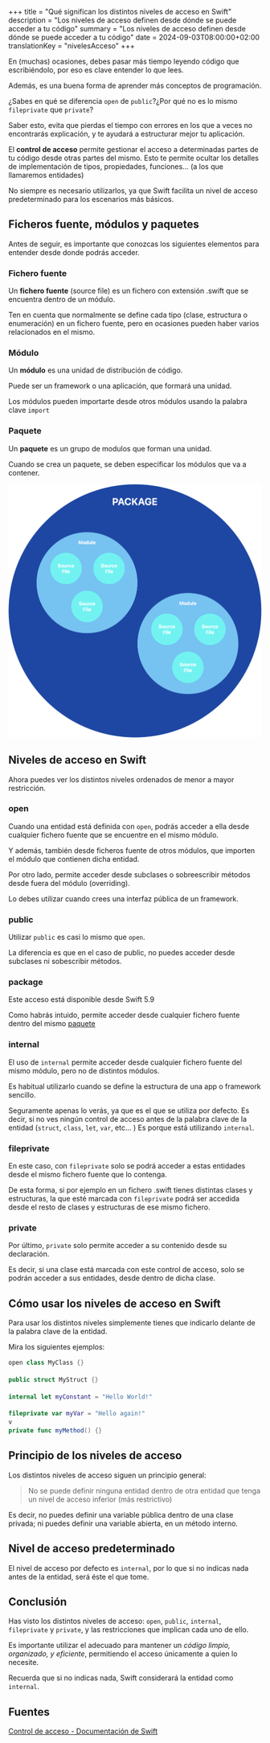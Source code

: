 +++
title = "Qué significan los distintos niveles de acceso en Swift"
description = "Los niveles de acceso definen desde dónde se puede acceder a tu código"
summary = "Los niveles de acceso definen desde dónde se puede acceder a tu código"
date = 2024-09-03T08:00:00+02:00
translationKey = "nivelesAcceso"
+++

En (muchas) ocasiones, debes pasar más tiempo leyendo código que escribiéndolo, por eso es clave entender lo que lees. 

Además, es una buena forma de aprender más conceptos de programación.

¿Sabes en qué se diferencia `open` de `public`?¿Por qué no es lo mismo `fileprivate` que `private`?

Saber esto, evita que pierdas el tiempo con errores en los que a veces no encontrarás explicación, y te ayudará a estructurar mejor tu aplicación.

El **control de acceso** permite gestionar el acceso a determinadas partes de tu código desde otras partes del mismo. Esto te permite ocultar los detalles de implementación de tipos, propiedades, funciones... (a los que llamaremos entidades)

No siempre es necesario utilizarlos, ya que Swift facilita un nivel de acceso predeterminado para los escenarios más básicos.

## Ficheros fuente, módulos y paquetes

Antes de seguir, es importante que conozcas los siguientes elementos para entender desde donde podrás acceder.

### Fichero fuente

Un **fichero fuente** (source file) es un fichero con extensión .swift que se encuentra dentro de un módulo.

Ten en cuenta que normalmente se define cada tipo (clase, estructura o enumeración) en un fichero fuente, pero en ocasiones pueden haber varios relacionados en el mismo.

### Módulo

Un **módulo** es una unidad de distribución de código.

Puede ser un framework o una aplicación, que formará una unidad.

Los módulos pueden importarte desde otros módulos usando la palabra clave `import`

### Paquete

Un **paquete** es un grupo de modulos que forman una unidad.

Cuando se crea un paquete, se deben especificar los módulos que va a contener.

![Source module package relationship](sourcemodulepackage.png)

## Niveles de acceso en Swift

Ahora puedes ver los distintos niveles ordenados de menor a mayor restricción.

### open

Cuando una entidad está definida con `open`, podrás acceder a ella desde cualquier fichero fuente que se encuentre en el mismo módulo.

Y además, también desde ficheros fuente de otros módulos, que importen el módulo que contienen dicha entidad.

Por otro lado, permite acceder desde subclases o sobreescribir métodos desde fuera del módulo (overriding).

Lo debes utilizar cuando crees una interfaz pública de un framework.

### public

Utilizar `public` es casi lo mismo que `open`.

La diferencia es que en el caso de public, no puedes acceder desde subclases ni sobescribir métodos.

### package

Este acceso está disponible desde Swift 5.9

Como habrás intuido, permite acceder desde cualquier fichero fuente dentro del mismo [paquete](#paquete)

### internal

El uso de `internal` permite acceder desde cualquier fichero fuente del mismo módulo, pero no de distintos módulos.

Es habitual utilizarlo cuando se define la estructura de una app o framework sencillo.

Seguramente apenas lo verás, ya que es el que se utiliza por defecto. Es decir, si no ves ningún control de acceso antes de la palabra clave de la entidad (`struct`, `class`, `let`, `var`, etc... ) Es porque está utilizando `internal`.

### fileprivate

En este caso, con `fileprivate` solo se podrá acceder a estas entidades desde el mismo fichero fuente que lo contenga.

De esta forma, si por ejemplo en un fichero .swift tienes distintas clases y estructuras, la que esté marcada con `fileprivate` podrá ser accedida desde el resto de clases y estructuras de ese mismo fichero.

### private

Por último, `private` solo permite acceder a su contenido desde su declaración.

Es decir, si una clase está marcada con este control de acceso, solo se podrán acceder a sus entidades, desde dentro de dicha clase.

## Cómo usar los niveles de acceso en Swift

Para usar los distintos niveles simplemente tienes que indicarlo delante de la palabra clave de la entidad.

Mira los siguientes ejemplos:

```swift
open class MyClass {}

public struct MyStruct {}

internal let myConstant = "Hello World!"

fileprivate var myVar = "Hello again!"
v
private func myMethod() {}
```

## Principio de los niveles de acceso

Los distintos niveles de acceso siguen un principio general:

> No se puede definir ninguna entidad dentro de otra entidad que tenga un nivel de acceso inferior (más restrictivo)

Es decir, no puedes definir una variable pública dentro de una clase privada; ni puedes definir una variable abierta, en un método interno.

## Nivel de acceso predeterminado

El nivel de acceso por defecto es `internal`, por lo que si no indicas nada antes de la entidad, será éste el que tome.

## Conclusión

Has visto los distintos niveles de acceso: `open`, `public`, `internal`, `fileprivate` y `private`, y las restricciones que implican cada uno de ello.

Es importante utilizar el adecuado para mantener un *código limpio, organizado, y eficiente*, permitiendo el acceso únicamente a quien lo necesite.

Recuerda que si no indicas nada, Swift considerará la entidad como `internal`.

## Fuentes

[Control de acceso - Documentación de Swift](https://docs.swift.org/swift-book/documentation/the-swift-programming-language/accesscontrol/)
